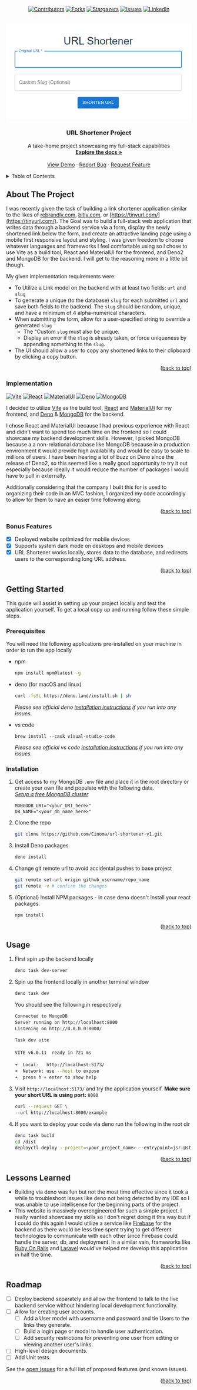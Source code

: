<!-- Improved compatibility of back to top link: See: https://github.com/Cinoma/url-shortener-v1/pull/73 -->
<a id="readme-top"></a>

<!-- PROJECT SHIELDS -->
<!--
*** I'm using markdown "reference style" links for readability.
*** Reference links are enclosed in brackets [ ] instead of parentheses ( ).
*** See the bottom of this document for the declaration of the reference variables
*** for contributors-url, forks-url, etc. This is an optional, concise syntax you may use.
*** https://www.markdownguide.org/basic-syntax/#reference-style-links
-->
<div align="center">

[![Contributors][contributors-shield]][contributors-url]
[![Forks][forks-shield]][forks-url]
[![Stargazers][stars-shield]][stars-url]
[![Issues][issues-shield]][issues-url]
[![LinkedIn][linkedin-shield]][linkedin-url]
</div>

<!-- PROJECT LOGO -->
<br />
<div align="center">
  <a href="https://url-shortener-v1.deno.dev/">
    <img src="public/screenshot.png" alt="Logo">
  </a>

  <h3 align="center">URL Shortener Project</h3>

  <p align="center">
    A take-home project showcasing my full-stack capabilities 
    <br />
    <a href="https://github.com/Cinoma/url-shortener-v1/tree/e647c4ef3f2b5dfecebc3424081e1dab426090fa/docs"><strong>Explore the docs »</strong></a>
    <br />
    <br />
    <a href="https://url-shortener-v1.deno.dev/">View Demo</a>
    &middot;
    <a href="https://github.com/Cinoma/url-shortener-v1/issues/new?labels=bug&template=bug-report---.md">Report Bug</a>
    &middot;
    <a href="https://github.com/Cinoma/url-shortener-v1/issues/new?labels=enhancement&template=feature-request---.md">Request Feature</a>
  </p>
</div>



<!-- TABLE OF CONTENTS -->
<details>
  <summary>Table of Contents</summary>
  <ol>
    <li>
      <a href="#about-the-project">About The Project</a>
      <ul>
        <li><a href="#Implementation">Implementation</a></li>
      </ul>
      <ul>
        <li><a href="#bonus-features">Bonus Features</a></li>
      </ul>
    </li>
    <li>
      <a href="#getting-started">Getting Started</a>
      <ul>
        <li><a href="#prerequisites">Prerequisites</a></li>
        <li><a href="#installation">Installation</a></li>
      </ul>
    </li>
    <li><a href="#usage">Usage</a></li>
    <li><a href="#lessons-learned">Lessons Learned</a></li>
    <li><a href="#roadmap">Roadmap</a></li>
  </ol>
</details>



<!-- ABOUT THE PROJECT -->
## About The Project

I was recently given the task of building a link shortener application similar to the likes of [rebrandly.com](rebrandly.com), [bitly.com](bitly.com), or [https://tinyurl.com/](https://tinyurl.com/). The Goal was to build a full-stack web application that writes data through a backend service via a form, display the newly shortened link below the form, and create an attractive landing page using a mobile first responsive layout and styling. I was given freedom to choose whatever languages and frameworks I feel comfortable using so I chose to use Vite as a build tool, React and MaterialUI for the frontend, and Deno2 and MongoDB for the backend. I will get to the reasoning more in a little bit though.

My given implementation requirements were:
* To Utilize a Link model on the backend with at least two fields: `url` and `slug`
* To generate a unique (to the database) `slug` for each submitted `url` and save both fields to the backend. The `slug` should be random, unique, and have a minimum of 4 alpha-numerical characters.  
* When submitting the form, allow for a user-specified string to override a generated `slug`
  * The "Custom `slug` must also be unique.
  * Display an error if the `slug` is already taken, or force uniqueness by appending something to the `slug`.
* The UI should allow a user to copy any shortened links to their clipboard by clicking a copy button.  

<p align="right">(<a href="#readme-top">back to top</a>)</p>

<!-- IMPLEMENTATION -->
### Implementation

[![Vite][Vite]][Vite-url] [![React][React.js]][React-url] [![MaterialUI][MaterialUI]][MaterialUI-url] [![Deno][Deno]][Deno-url] [![MongoDB][MongoDB]][MongoDB-url]

I decided to utilize [Vite][Vite-url] as the build tool, [React][React-url] and [MaterialUI][MaterialUI-url] for my frontend, and [Deno][Deno-url] & [MongoDB][MongoDB-url] for the backend.

I chose React and MaterialUI because I had previous experience with React and didn't want to spend too much time on the frontend so I could showcase my backend development skills. However, I picked MongoDB because a a non-relational database like MongoDB because in a production environment it would provide high availability and would be easy to scale to millions of users. I have been hearing a lot of buzz on Deno since the release of Deno2, so this seemed like a really good opportunity to try it out especially because ideally it would reduce the number of packages I would have to pull in externally.

Additionally considering that the company I built this for is used to organizing their code in an MVC fashion, I organized my code accordingly to allow for them to have an easier time following along.


<p align="right">(<a href="#readme-top">back to top</a>)</p>

<!-- BONUS FEATURES -->
### Bonus Features

- [X] Deployed website optimized for mobile devices
- [X] Supports system dark mode on desktops and mobile devices
- [X] URL Shortener works locally, stores data to the database, and redirects users to the corresponding long URL address.

<p align="right">(<a href="#readme-top">back to top</a>)</p>

<!-- GETTING STARTED -->
## Getting Started

This guide will assist in setting up your project locally and test the application yourself.
To get a local copy up and running follow these simple steps.

### Prerequisites

You will need the following applications pre-installed on your machine in order to run the app locally
* npm
  ```sh
  npm install npm@latest -g
  ```

* deno (for macOS and linux)
  ```sh
  curl -fsSL https://deno.land/install.sh | sh
  ```
  *Please see official deno [installation instructions](https://docs.deno.com/runtime/getting_started/installation/) if you run into any issues.*

* vs code
  ```
  brew install --cask visual-studio-code
  ```
  *Please see official vs code [installation instructions](https://code.visualstudio.com/download) if you run into any issues.*

### Installation

1. Get access to my MongoDB `.env` file and place it in the root directory or create your own file and populate with the following data. <br>*[Setup a free MongoDB cluster](https://cloud.mongodb.com/v2/618724d15cd75376ef93ff2c#/clusters)*
    ```shell
    MONGODB_URI="<your_URI_here>"
    DB_NAME="<your_db_name_here>"
    ```
2. Clone the repo
   ```sh
   git clone https://github.com/Cinoma/url-shortener-v1.git
   ```
3. Install Deno packages   
   ```sh
   deno install
   ```

4. Change git remote url to avoid accidental pushes to base project
   ```sh
   git remote set-url origin github_username/repo_name
   git remote -v # confirm the changes
   ```

5. (Optional) Install NPM packages - in case deno doesn't install your react packages.
   ```sh
   npm install
   ```

<p align="right">(<a href="#readme-top">back to top</a>)</p>



<!-- USAGE -->
## Usage

1. First spin up the backend locally

   ```sh
   deno task dev-server
   ```
2. Spin up the frontend locally in another terminal window
   ```sh
   deno task dev
   ``` 

    You should see the following in respectively
   ```sh
   Connected to MongoDB
   Server running on http://localhost:8000
   Listening on http://0.0.0.0:8000/    
   ```
   ```sh
   Task dev vite

   VITE v6.0.11  ready in 721 ms

   ➜  Local:   http://localhost:5173/
   ➜  Network: use --host to expose
   ➜  press h + enter to show help
   ```

3. Visit `http://localhost:5173/` and try the application yourself. **Make sure your short URL is using port:** `8000`

    ```sh
    curl --request GET \
    --url http://localhost:8000/example
    ```

4. If you want to deploy your code via deno run the following in the root dir
    ```sh
    deno task build
    cd /dist
    deployctl deploy --project=<your_project_name> --entrypoint=jsr:@std/http/file-server
    ``` 

<p align="right">(<a href="#readme-top">back to top</a>)</p>

<!-- LESSONS LEARNED -->
## Lessons Learned

- Building via deno was fun but not the  most time effective since it took a while to troubleshoot issues like deno not being detected by my IDE so I was unable to use intellisense for the beginning parts of the project.
- This website is massively overengineered for such a simple project. I really wanted showcase my skills so I don't regret doing it this way but if I could do this again I would utilize a service like [Firebase](https://firebase.google.com/) for the backend as there would be less time spent trying to get different technologies to communicate with each other since Firebase could handle the server, db, and deployment. In a similar vain, frameworks like [Ruby On Rails](https://rubyonrails.org/) and [Laravel](https://laravel.com/) would've helped me develop this application in half the time.


<p align="right">(<a href="#readme-top">back to top</a>)</p>



<!-- ROADMAP -->
## Roadmap

- [ ] Deploy backend separately and allow the frontend to talk to the live backend service without hindering local development functionality.
- [ ] Allow for creating user accounts.
  - [ ] Add a User model with username and password and tie Users to the links they generate.
  - [ ] Build a login page or modal to handle user authentication.
  - [ ] Add security restrictions for preventing one user from editing or viewing another user's links.
- [ ] High-level design documents.
- [ ] Add Unit tests.

See the [open issues](https://github.com/Cinoma/url-shortener-v1/issues) for a full list of proposed features (and known issues).

<p align="right">(<a href="#readme-top">back to top</a>)</p>


<!-- MARKDOWN LINKS & IMAGES -->
<!-- https://www.markdownguide.org/basic-syntax/#reference-style-links -->
[contributors-shield]: https://img.shields.io/github/contributors/othneildrew/Best-README-Template.svg?style=for-the-badge
[contributors-url]: https://github.com/Cinoma/url-shortener-v1/graphs/contributors
[forks-shield]: https://img.shields.io/github/forks/othneildrew/Best-README-Template.svg?style=for-the-badge
[forks-url]: https://github.com/Cinoma/url-shortener-v1/network/members
[stars-shield]: https://img.shields.io/github/stars/othneildrew/Best-README-Template.svg?style=for-the-badge
[stars-url]: https://github.com/Cinoma/url-shortener-v1/stargazers
[issues-shield]: https://img.shields.io/github/issues/othneildrew/Best-README-Template.svg?style=for-the-badge
[issues-url]: https://github.com/Cinoma/url-shortener-v1/issues
[linkedin-shield]: https://img.shields.io/badge/-LinkedIn-black.svg?style=for-the-badge&logo=linkedin&colorB=555
[linkedin-url]: https://linkedin.com/in/chris-inoma
[product-screenshot]: public/screenshot.png
[React.js]: https://img.shields.io/badge/React-%2320232a.svg?logo=react&logoColor=%2361DAFB
[React-url]: https://reactjs.org/
[Deno]:https://img.shields.io/badge/Deno-000?logo=deno&logoColor=fff
[Deno-url]:https://deno.com/
[Vite]:https://img.shields.io/badge/Vite-646CFF?logo=vite&logoColor=fff
[Vite-url]:https://vite.dev/
[MongoDB]:https://img.shields.io/badge/MongoDB-%234ea94b.svg?logo=mongodb&logoColor=white
[MongoDB-url]:https://www.mongodb.com/
[MaterialUI]:https://img.shields.io/badge/Material--UI-0081CB?style=flat&logo=material-ui&logoColor=white
[MaterialUI-url]:https://mui.com/material-ui/?srsltid=AfmBOopNQHySofmq007SPFgu7E0nal-hZII0QmQOhVhjOKuZA8fJrHgx
